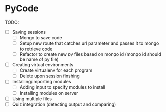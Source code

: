 # PyCode

TODO:
- [ ] Saving sessions
  - [ ] Mongo to save code
  - [ ] Setup new route that catches url parameter and passes it to mongo to retrieve code
  - [ ] Refactor to create new py files based on mongo id (mongo id should be name of py file)
- [ ] Creating virtual environments
  - [ ] Create virtualenv for each program
  - [ ] Delete upon session finshing
- [ ] Installing/importing modules
  - [ ] Adding input to specify modules to install
  - [ ] Installing modules on server
- [ ] Using multiple files
- [ ] Quiz integration (detecting output and comparing)
